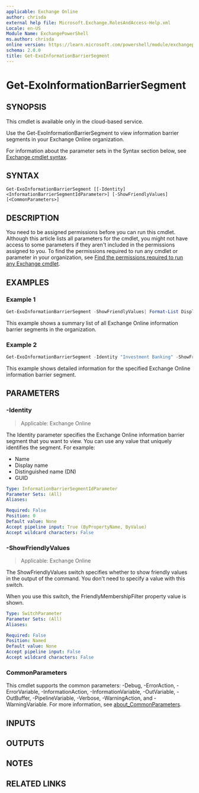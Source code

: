 ```yaml
---
applicable: Exchange Online
author: chrisda
external help file: Microsoft.Exchange.RolesAndAccess-Help.xml
Locale: en-US
Module Name: ExchangePowerShell
ms.author: chrisda
online version: https://learn.microsoft.com/powershell/module/exchangepowershell/get-exoinformationbarriersegment
schema: 2.0.0
title: Get-ExoInformationBarrierSegment
---
```


# Get-ExoInformationBarrierSegment

## SYNOPSIS
This cmdlet is available only in the cloud-based service.

Use the Get-ExoInformationBarrierSegment to view information barrier segments in your Exchange Online organization.

For information about the parameter sets in the Syntax section below, see [Exchange cmdlet syntax](https://learn.microsoft.com/powershell/exchange/exchange-cmdlet-syntax).

## SYNTAX

```
Get-ExoInformationBarrierSegment [[-Identity] <InformationBarrierSegmentIdParameter>] [-ShowFriendlyValues] [<CommonParameters>]
```

## DESCRIPTION
You need to be assigned permissions before you can run this cmdlet. Although this article lists all parameters for the cmdlet, you might not have access to some parameters if they aren't included in the permissions assigned to you. To find the permissions required to run any cmdlet or parameter in your organization, see [Find the permissions required to run any Exchange cmdlet](https://learn.microsoft.com/powershell/exchange/find-exchange-cmdlet-permissions).

## EXAMPLES

### Example 1
```powershell
Get-ExoInformationBarrierSegment -ShowFriendlyValues| Format-List DisplayName,Name,FriendlyRecipientFilter,AssociatedPolicy
```

This example shows a summary list of all Exchange Online information barrier segments in the organization.

### Example 2
```powershell
Get-ExoInformationBarrierSegment -Identity "Investment Banking" -ShowFriendlyValues
```

This example shows detailed information for the specified Exchange Online information barrier segment.

## PARAMETERS

### -Identity

> Applicable: Exchange Online

The Identity parameter specifies the Exchange Online information barrier segment that you want to view. You can use any value that uniquely identifies the segment. For example:

- Name
- Display name
- Distinguished name (DN)
- GUID

```yaml
Type: InformationBarrierSegmentIdParameter
Parameter Sets: (All)
Aliases:

Required: False
Position: 0
Default value: None
Accept pipeline input: True (ByPropertyName, ByValue)
Accept wildcard characters: False
```

### -ShowFriendlyValues

> Applicable: Exchange Online

The ShowFriendlyValues switch specifies whether to show friendly values in the output of the command. You don't need to specify a value with this switch.

When you use this switch, the FriendlyMembershipFilter property value is shown.

```yaml
Type: SwitchParameter
Parameter Sets: (All)
Aliases:

Required: False
Position: Named
Default value: None
Accept pipeline input: False
Accept wildcard characters: False
```

### CommonParameters
This cmdlet supports the common parameters: -Debug, -ErrorAction, -ErrorVariable, -InformationAction, -InformationVariable, -OutVariable, -OutBuffer, -PipelineVariable, -Verbose, -WarningAction, and -WarningVariable. For more information, see [about_CommonParameters](https://go.microsoft.com/fwlink/p/?LinkID=113216).

## INPUTS

## OUTPUTS

## NOTES

## RELATED LINKS
